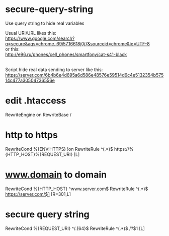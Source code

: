 # secure-query-string
Use query string to hide real variables

Usual URI/URL likes this:<br>
https://www.google.com/search?q=secure&aqs=chrome..69i57.16618j0j7&sourceid=chrome&ie=UTF-8<br>
or this:<br>
http://e96.ru/phones/cell_phones/smartfony/cat-s41-black<br><br>


Script hide real data sending to server like this:
https://server.com/6b4b6e4d695a6d586e48576e59514d6c4e5132354b57514c477a30504736556e



# edit .htaccess

RewriteEngine on
RewriteBase /

# http to https
RewriteCond %{ENV:HTTPS} !on
RewriteRule ^(.*)$ https://%{HTTP_HOST}%{REQUEST_URI} [L]

# www.domain to domain
RewriteCond %{HTTP_HOST} ^www\.server\.com$
RewriteRule ^(.*)$ https://server.com/$1 [R=301,L]

# secure query string
RewriteCond %{REQUEST_URI} ^/.{64}$
RewriteRule ^(.*)$ /?$1 [L]
